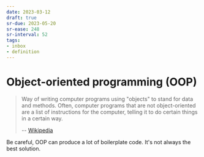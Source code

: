 ```yaml
---
date: 2023-03-12
draft: true
sr-due: 2023-05-20
sr-ease: 248
sr-interval: 52
tags:
- inbox
- definition
---
```


# Object-oriented programming (OOP)

> Way of writing computer programs using "objects" to stand for data and
> methods. Often, computer programs that are not object-oriented are a list of
> instructions for the computer, telling it to do certain things in a certain
> way.
>
> -- [Wikipedia](https://simple.wikipedia.org/wiki/Object-oriented_programming)

Be careful, OOP can produce a lot of boilerplate code. It's not always the best
solution.